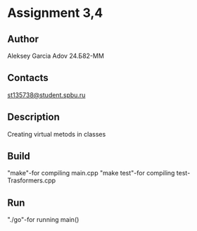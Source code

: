 # Assignment 3,4
## Author

Aleksey Garcia Adov     24.Б82-ММ

## Contacts

st135738@student.spbu.ru

## Description

Creating virtual metods in classes

## Build

"make"-for compiling main.cpp
"make test"-for compiling test-Trasformers.cpp

## Run

"./go"-for running main()

